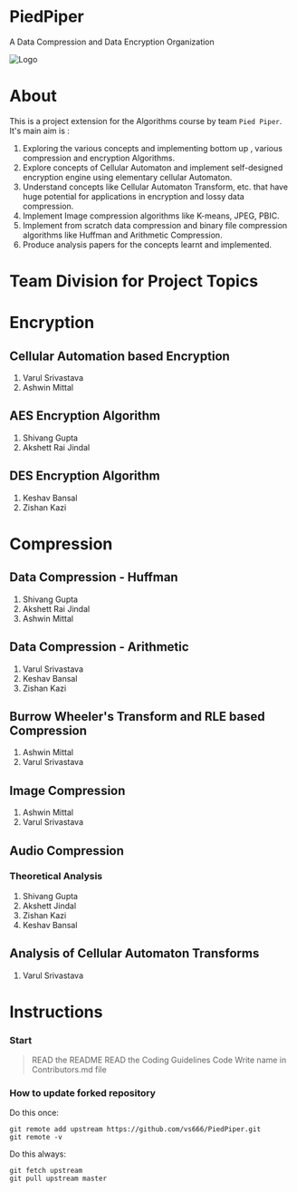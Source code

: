 # PiedPiper
A Data Compression and Data Encryption Organization

![Logo](https://ih1.redbubble.net/image.447815602.2953/raf,360x360,075,t,fafafa:ca443f4786.jpg)  

# About 

This is a project extension for the Algorithms course by team `Pied Piper`. It's main aim is :

1. Exploring the various concepts and implementing bottom up , various compression and encryption Algorithms. 
2. Explore concepts of Cellular Automaton and implement self-designed encryption engine using elementary cellular Automaton.
3. Understand concepts like Cellular Automaton Transform, etc. that have huge potential for applications in encryption and lossy data compression. 
4. Implement Image compression algorithms like K-means, JPEG, PBIC.
5. Implement from scratch data compression and binary file compression algorithms like Huffman and Arithmetic Compression.
6. Produce analysis papers for the concepts learnt and implemented.

# Team Division for Project Topics 

# Encryption 

## Cellular Automation based Encryption 
1. Varul Srivastava
2. Ashwin Mittal 

## AES Encryption Algorithm
1. Shivang Gupta
2. Akshett Rai Jindal

## DES Encryption Algorithm
1. Keshav Bansal
2. Zishan Kazi 

# Compression

## Data Compression - Huffman
1. Shivang Gupta
2. Akshett Rai Jindal 
3. Ashwin Mittal

## Data Compression - Arithmetic 
1. Varul Srivastava 
2. Keshav Bansal
3. Zishan Kazi

## Burrow Wheeler's Transform and RLE based Compression 
1. Ashwin Mittal 
2. Varul Srivastava 

## Image Compression 
1. Ashwin Mittal 
2. Varul Srivastava 

## Audio Compression 
### Theoretical Analysis 
1. Shivang Gupta 
2. Akshett Jindal 
3. Zishan Kazi 
4. Keshav Bansal

## Analysis of Cellular Automaton Transforms 
1. Varul Srivastava




# Instructions 

### Start

> READ the README
> READ the Coding Guidelines
> Code
> Write name in Contributors.md file

### How to update forked repository

Do this once: 
```
git remote add upstream https://github.com/vs666/PiedPiper.git
git remote -v
```

Do this always:  
```
git fetch upstream  
git pull upstream master
```